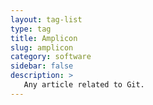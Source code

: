 ```yaml
---
layout: tag-list
type: tag
title: Amplicon
slug: amplicon
category: software
sidebar: false
description: >
   Any article related to Git.
---
```

